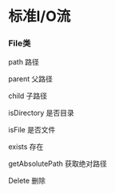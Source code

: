 # 标准I/O流

### File类

path                          路径

parent                      父路径

child                         子路径

isDirectory              是否目录

isFile                         是否文件

exists                        存在

getAbsolutePath    获取绝对路径

Delete                       删除

